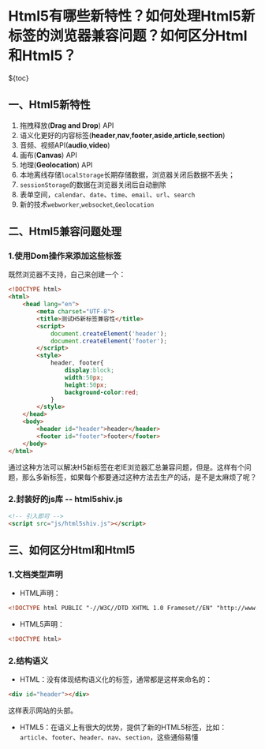 # Html5有哪些新特性？如何处理Html5新标签的浏览器兼容问题？如何区分Html和Html5？

${toc}

## 一、Html5新特性
1. 拖拽释放(**Drag and Drop**) API
2. 语义化更好的内容标签(**header**,**nav**,**footer**,**aside**,**article**,**section**)
3. 音频、视频API(**audio**,**video**)
4. 画布(**Canvas**) API
5. 地理(**Geolocation**) API
6. 本地离线存储`localStorage`长期存储数据，浏览器关闭后数据不丢失；
7. `sessionStorage`的数据在浏览器关闭后自动删除
8. 表单空间，`calendar`、`date`、`time`、`email`、`url`、`search`
9. 新的技术`webworker`,`websocket`,`Geolocation`

## 二、Html5兼容问题处理
### 1.使用Dom操作来添加这些标签
既然浏览器不支持，自己来创建一个：
```HTML
<!DOCTYPE html>
<html>
    <head lang="en">
        <meta charset="UTF-8">
        <title>测试H5新标签兼容性</title>
        <script>
            document.createElement('header');
            document.createElement('footer');
        </script>
        <style>
            header, footer{
                display:block;
                width:50px;
                height:50px;
                background-color:red;
            }
        </style>
    </head>
    <body>
        <header id="header">header</header>
        <footer id="footer">footer</footer>
    </body>
</html>
```
通过这种方法可以解决H5新标签在老IE浏览器汇总兼容问题，但是。这样有个问题，那么多新标签，如果每个都要通过这种方法去生产的话，是不是太麻烦了呢？

### 2.封装好的js库 -- html5shiv.js
```HTML
<!-- 引入即可 -->
<script src="js/html5shiv.js"></script>
```

## 三、如何区分Html和Html5

### 1.文档类型声明

- HTML声明：
```HTML
<!DOCTYPE html PUBLIC "-//W3C//DTD XHTML 1.0 Frameset//EN" "http://www.w3.org/TR/xhtml1/DTD/xhtml1-frameset.dtd">
```
- HTML5声明：
```HTML
<!DOCTYPE html>
```

### 2.结构语义

- HTML：没有体现结构语义化的标签，通常都是这样来命名的：
```HTML
<div id="header"></div>
```
这样表示网站的头部。

- HTML5：在语义上有很大的优势，提供了新的HTML5标签，比如：`article`、`footer`、`header`、`nav`、`section`，这些通俗易懂